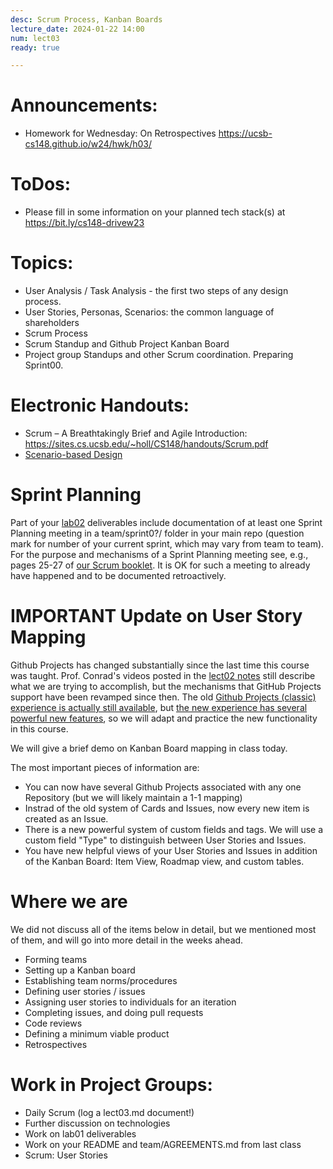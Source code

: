 ```yaml
---
desc: Scrum Process, Kanban Boards
lecture_date: 2024-01-22 14:00
num: lect03
ready: true

---
```

# Announcements: 
* Homework for Wednesday: On Retrospectives <https://ucsb-cs148.github.io/w24/hwk/h03/>

# ToDos: 
* Please fill in some information on your planned tech stack(s) at <https://bit.ly/cs148-drivew23>

# Topics: 
* User Analysis / Task Analysis - the first two steps of any design process. 
* User Stories, Personas, Scenarios: the common language of shareholders 
* Scrum Process 
* Scrum Standup and Github Project Kanban Board 
* Project group Standups and other Scrum coordination. Preparing Sprint00.

# Electronic Handouts:
* Scrum – A Breathtakingly Brief and Agile Introduction: <https://sites.cs.ucsb.edu/~holl/CS148/handouts/Scrum.pdf>
* [Scenario-based Design](<https://sites.cs.ucsb.edu/~holl/CS148/handouts/Slides_ScenarioBasedDesign.pdf>)

# Sprint Planning
Part of your [lab02](https://ucsb-cs148.github.io/w24/lab/lab02/) deliverables include documentation of at least one Sprint Planning meeting in a team/sprint0?/ folder in your main repo (question mark for number of your current sprint, which may vary from team to team). For the purpose and mechanisms of a Sprint Planning meeting see, e.g., pages 25-27 of [our Scrum booklet](https://sites.cs.ucsb.edu/~holl/CS148/handouts/Scrum.pdf). It is OK for such a meeting to already have happened and to be documented retroactively.


# IMPORTANT Update on User Story Mapping

Github Projects has changed substantially since the last time this course was taught. Prof. Conrad's videos posted in the [lect02 notes](https://ucsb-cs148.github.io/w24/lectures/lect02/) still describe what we are trying to accomplish, but the mechanisms that GitHub Projects support have been revamped since then. The old [Github Projects (classic) experience is actually still available](https://docs.github.com/en/issues/organizing-your-work-with-project-boards), but [the new experience has several powerful new features](https://docs.github.com/en/issues/planning-and-tracking-with-projects/learning-about-projects/about-projects), so we will adapt and practice the new functionality in this course. 

We will give a brief demo on Kanban Board mapping in class today. 

The most important pieces of information are: 
* You can now have several Github Projects associated with any one Repository (but we will likely maintain a 1-1 mapping) 
* Instrad of the old system of Cards and Issues, now every new item is created as an Issue. 
* There is a new powerful system of custom fields and tags. We will use a custom field "Type" to distinguish between User Stories and Issues. 
* You have new helpful views of your User Stories and Issues in addition of the Kanban Board: Item View, Roadmap view, and custom tables. 

# Where we are

We did not discuss all of the items below in detail, but we mentioned most of them, and will go into more detail
in the weeks ahead.

* Forming teams
* Setting up a Kanban board
* Establishing team norms/procedures 
* Defining user stories / issues
* Assigning user stories to individuals for an iteration
* Completing issues, and doing pull requests
* Code reviews
* Defining a minimum viable product
* Retrospectives

# Work in Project Groups: 
* Daily Scrum (log a lect03.md document!)
* Further discussion on technologies
* Work on lab01 deliverables 
* Work on your README and team/AGREEMENTS.md from last class
* Scrum: User Stories